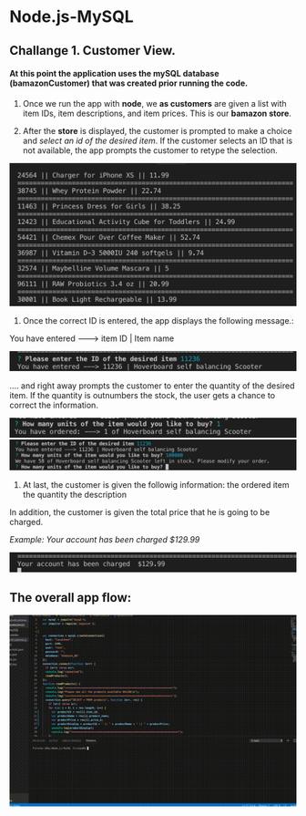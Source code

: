 # Node.js-MySQL

## Challange 1. Customer View.

#### At this point the application uses the mySQL database (bamazonCustomer) that was created prior running the code.

1. Once we run the app with **node**, we **as customers** are given a list with item IDs, item descriptions, and item prices. This is our **bamazon store**. 

1. After the **store** is displayed, the customer is prompted to make a choice and *select an id of the desired item*. 
If the customer selects an ID that is not available, the app prompts the customer to retype the selection.

![](/images/store.png)

1. Once the correct ID is entered, the app displays the following message.:

You have entered ---> item ID | Item name

![](/images/prompt1.png)

.... and right away prompts the customer to enter the quantity of the desired item. If the quantity is outnumbers the stock, the user gets a chance to correct the information.

![](/images/prompt2.png)
![](/images/wronginput.png)

1. At last, the customer is given the followig information:
the ordered item
the quantity
the description

In addition, the customer is given the total price that he is going to be charged.

*Example: Your account has been charged  $129.99*

![](/images/finalprice.png)


## The overall app flow:

![](/images/challange1.gif)



